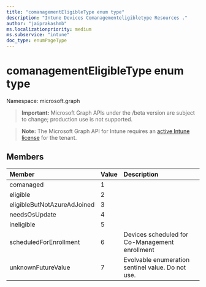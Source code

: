 ```yaml
---
title: "comanagementEligibleType enum type"
description: "Intune Devices Comanagementeligibletype Resources ."
author: "jaiprakashmb"
ms.localizationpriority: medium
ms.subservice: "intune"
doc_type: enumPageType
---
```


# comanagementEligibleType enum type

Namespace: microsoft.graph
> **Important:** Microsoft Graph APIs under the /beta version are subject to change; production use is not supported.

> **Note:** The Microsoft Graph API for Intune requires an [active Intune license](https://go.microsoft.com/fwlink/?linkid=839381) for the tenant.




## Members
|Member|Value|Description|
|:---|:---|:---|
|comanaged|1||
|eligible|2||
|eligibleButNotAzureAdJoined|3||
|needsOsUpdate|4||
|ineligible|5||
|scheduledForEnrollment|6|Devices scheduled for Co-Management enrollment|
|unknownFutureValue|7|Evolvable enumeration sentinel value. Do not use.|
